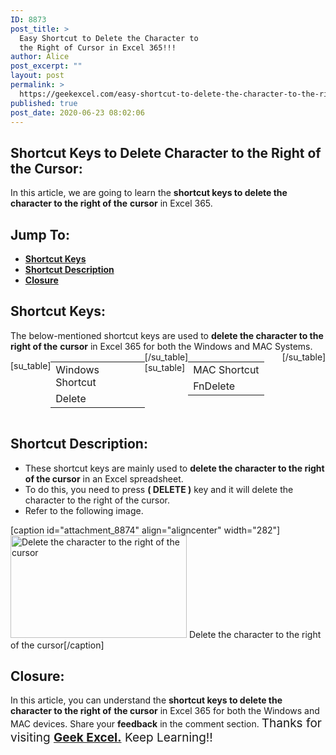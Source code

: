 ```yaml
---
ID: 8873
post_title: >
  Easy Shortcut to Delete the Character to
  the Right of Cursor in Excel 365!!!
author: Alice
post_excerpt: ""
layout: post
permalink: >
  https://geekexcel.com/easy-shortcut-to-delete-the-character-to-the-right-of-cursor-in-excel-365/
published: true
post_date: 2020-06-23 08:02:06
---
```

<h2>Shortcut Keys to Delete Character to the Right of the Cursor:</h2>
In this article, we are going to learn the <strong>shortcut keys to delete the character to the right of the</strong> <strong>cursor</strong> in Excel 365.
<h2>Jump To:</h2>
<ul>
 	<li><strong><a href="#1">Shortcut Keys</a></strong></li>
 	<li><strong><a href="#2">Shortcut Description</a></strong></li>
 	<li><strong><a href="#3">Closure</a></strong></li>
</ul>
<h2 id="1">Shortcut Keys:</h2>
The below-mentioned shortcut keys are used to <strong>delete the character to the right of the</strong> <strong>cursor</strong> in Excel 365 for both the Windows and MAC Systems.
<div style="display: flex;">

[su_table]
<table>
<tbody>
<tr>
<td>Windows Shortcut</td>
</tr>
<tr>
<td style="display: flex;"><span class="key-flex"><span class="win-key" style="width: 120px;"><span class="custom-span-key">Delete</span></span></span></td>
</tr>
</tbody>
</table>
[/su_table]
[su_table]
<table style="float: right;">
<tbody>
<tr>
<td>MAC Shortcut</td>
</tr>
<tr>
<td style="display: flex;"><span class="key-flex"><span class="mac-key"><span class="custom-span-key">Fn</span></span></span><span class="key-flex"><span class="mac-key" style="width: 120px;"><span class="custom-span-key">Delete</span></span></span></td>
</tr>
</tbody>
</table>
[/su_table]

</div>
<h2 id="2">Shortcut Description:</h2>
<ul>
 	<li>These shortcut keys are mainly used to <strong>delete the character to the right of the cursor</strong> in an Excel spreadsheet.</li>
 	<li>To do this, you need to press <strong>( DELETE )</strong> key and it will delete the character to the right of the cursor.</li>
 	<li>Refer to the following image.</li>
</ul>
[caption id="attachment_8874" align="aligncenter" width="282"]<img class="size-full wp-image-8874" src="https://geekexcel.com/wp-content/uploads/2020/06/ezgif.com-optimize-19-1.gif" alt="Delete the character to the right of the cursor" width="282" height="164" /> Delete the character to the right of the cursor[/caption]
<h2 id="3">Closure:</h2>
In this article, you can understand the <strong>shortcut keys to delete the character to the right of</strong> <strong>the cursor</strong> in Excel 365 for both the Windows and MAC devices. Share your <strong>feedback</strong> in the comment section. <span style="font-size: 19px;">Thanks for visiting <strong><a href="https://geekexcel.com/">Geek Excel.</a></strong> Keep Learning!!</span>